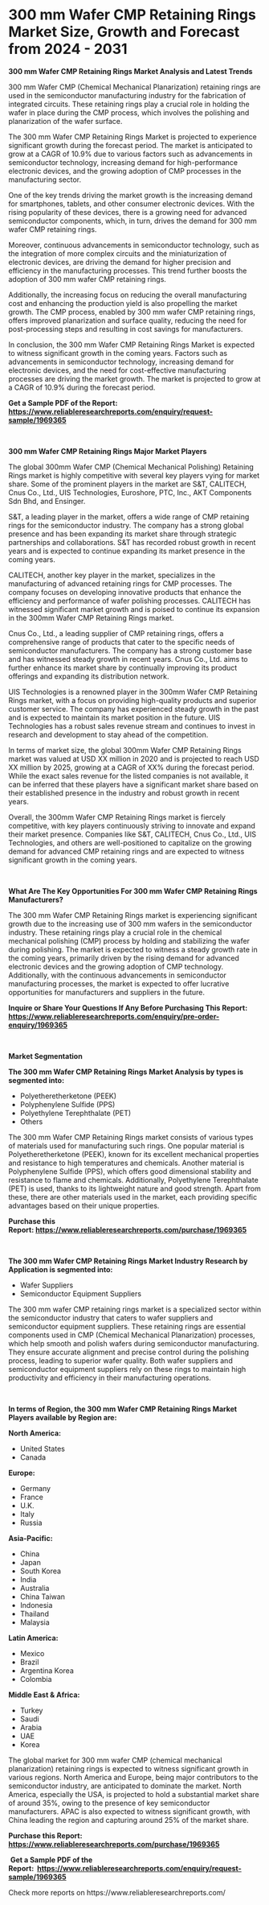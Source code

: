 <p><h1>300 mm Wafer CMP Retaining Rings Market Size, Growth and Forecast from 2024 - 2031</h1></p><p><strong>300 mm Wafer CMP Retaining Rings Market Analysis and Latest Trends</strong></p>
<p><p>300 mm Wafer CMP (Chemical Mechanical Planarization) retaining rings are used in the semiconductor manufacturing industry for the fabrication of integrated circuits. These retaining rings play a crucial role in holding the wafer in place during the CMP process, which involves the polishing and planarization of the wafer surface.</p><p>The 300 mm Wafer CMP Retaining Rings Market is projected to experience significant growth during the forecast period. The market is anticipated to grow at a CAGR of 10.9% due to various factors such as advancements in semiconductor technology, increasing demand for high-performance electronic devices, and the growing adoption of CMP processes in the manufacturing sector.</p><p>One of the key trends driving the market growth is the increasing demand for smartphones, tablets, and other consumer electronic devices. With the rising popularity of these devices, there is a growing need for advanced semiconductor components, which, in turn, drives the demand for 300 mm wafer CMP retaining rings.</p><p>Moreover, continuous advancements in semiconductor technology, such as the integration of more complex circuits and the miniaturization of electronic devices, are driving the demand for higher precision and efficiency in the manufacturing processes. This trend further boosts the adoption of 300 mm wafer CMP retaining rings.</p><p>Additionally, the increasing focus on reducing the overall manufacturing cost and enhancing the production yield is also propelling the market growth. The CMP process, enabled by 300 mm wafer CMP retaining rings, offers improved planarization and surface quality, reducing the need for post-processing steps and resulting in cost savings for manufacturers.</p><p>In conclusion, the 300 mm Wafer CMP Retaining Rings Market is expected to witness significant growth in the coming years. Factors such as advancements in semiconductor technology, increasing demand for electronic devices, and the need for cost-effective manufacturing processes are driving the market growth. The market is projected to grow at a CAGR of 10.9% during the forecast period.</p></p>
<p><strong>Get a Sample PDF of the Report:&nbsp; <a href="https://www.reliableresearchreports.com/enquiry/request-sample/1969365">https://www.reliableresearchreports.com/enquiry/request-sample/1969365</a></strong></p>
<p>&nbsp;</p>
<p><strong>300 mm Wafer CMP Retaining Rings Major Market Players</strong></p>
<p><p>The global 300mm Wafer CMP (Chemical Mechanical Polishing) Retaining Rings market is highly competitive with several key players vying for market share. Some of the prominent players in the market are S&T, CALITECH, Cnus Co., Ltd., UIS Technologies, Euroshore, PTC, Inc., AKT Components Sdn Bhd, and Ensinger.</p><p>S&T, a leading player in the market, offers a wide range of CMP retaining rings for the semiconductor industry. The company has a strong global presence and has been expanding its market share through strategic partnerships and collaborations. S&T has recorded robust growth in recent years and is expected to continue expanding its market presence in the coming years.</p><p>CALITECH, another key player in the market, specializes in the manufacturing of advanced retaining rings for CMP processes. The company focuses on developing innovative products that enhance the efficiency and performance of wafer polishing processes. CALITECH has witnessed significant market growth and is poised to continue its expansion in the 300mm Wafer CMP Retaining Rings market.</p><p>Cnus Co., Ltd., a leading supplier of CMP retaining rings, offers a comprehensive range of products that cater to the specific needs of semiconductor manufacturers. The company has a strong customer base and has witnessed steady growth in recent years. Cnus Co., Ltd. aims to further enhance its market share by continually improving its product offerings and expanding its distribution network.</p><p>UIS Technologies is a renowned player in the 300mm Wafer CMP Retaining Rings market, with a focus on providing high-quality products and superior customer service. The company has experienced steady growth in the past and is expected to maintain its market position in the future. UIS Technologies has a robust sales revenue stream and continues to invest in research and development to stay ahead of the competition.</p><p>In terms of market size, the global 300mm Wafer CMP Retaining Rings market was valued at USD XX million in 2020 and is projected to reach USD XX million by 2025, growing at a CAGR of XX% during the forecast period. While the exact sales revenue for the listed companies is not available, it can be inferred that these players have a significant market share based on their established presence in the industry and robust growth in recent years.</p><p>Overall, the 300mm Wafer CMP Retaining Rings market is fiercely competitive, with key players continuously striving to innovate and expand their market presence. Companies like S&T, CALITECH, Cnus Co., Ltd., UIS Technologies, and others are well-positioned to capitalize on the growing demand for advanced CMP retaining rings and are expected to witness significant growth in the coming years.</p></p>
<p>&nbsp;</p>
<p><strong>What Are The Key Opportunities For 300 mm Wafer CMP Retaining Rings Manufacturers?</strong></p>
<p><p>The 300 mm Wafer CMP Retaining Rings market is experiencing significant growth due to the increasing use of 300 mm wafers in the semiconductor industry. These retaining rings play a crucial role in the chemical mechanical polishing (CMP) process by holding and stabilizing the wafer during polishing. The market is expected to witness a steady growth rate in the coming years, primarily driven by the rising demand for advanced electronic devices and the growing adoption of CMP technology. Additionally, with the continuous advancements in semiconductor manufacturing processes, the market is expected to offer lucrative opportunities for manufacturers and suppliers in the future.</p></p>
<p><strong>Inquire or Share Your Questions If Any Before Purchasing This Report: <a href="https://www.reliableresearchreports.com/enquiry/pre-order-enquiry/1969365">https://www.reliableresearchreports.com/enquiry/pre-order-enquiry/1969365</a></strong></p>
<p>&nbsp;</p>
<p><strong>Market Segmentation</strong></p>
<p><strong>The 300 mm Wafer CMP Retaining Rings Market Analysis by types is segmented into:</strong></p>
<p><ul><li>Polyetheretherketone (PEEK)</li><li>Polyphenylene Sulfide (PPS)</li><li>Polyethylene Terephthalate (PET)</li><li>Others</li></ul></p>
<p><p>The 300 mm Wafer CMP Retaining Rings market consists of various types of materials used for manufacturing such rings. One popular material is Polyetheretherketone (PEEK), known for its excellent mechanical properties and resistance to high temperatures and chemicals. Another material is Polyphenylene Sulfide (PPS), which offers good dimensional stability and resistance to flame and chemicals. Additionally, Polyethylene Terephthalate (PET) is used, thanks to its lightweight nature and good strength. Apart from these, there are other materials used in the market, each providing specific advantages based on their unique properties.</p></p>
<p><strong>Purchase this Report:&nbsp;<a href="https://www.reliableresearchreports.com/purchase/1969365">https://www.reliableresearchreports.com/purchase/1969365</a></strong></p>
<p>&nbsp;</p>
<p><strong>The 300 mm Wafer CMP Retaining Rings Market Industry Research by Application is segmented into:</strong></p>
<p><ul><li>Wafer Suppliers</li><li>Semiconductor Equipment Suppliers</li></ul></p>
<p><p>The 300 mm wafer CMP retaining rings market is a specialized sector within the semiconductor industry that caters to wafer suppliers and semiconductor equipment suppliers. These retaining rings are essential components used in CMP (Chemical Mechanical Planarization) processes, which help smooth and polish wafers during semiconductor manufacturing. They ensure accurate alignment and precise control during the polishing process, leading to superior wafer quality. Both wafer suppliers and semiconductor equipment suppliers rely on these rings to maintain high productivity and efficiency in their manufacturing operations.</p></p>
<p>&nbsp;</p>
<p><strong>In terms of Region, the 300 mm Wafer CMP Retaining Rings Market Players available by Region are:</strong></p>
<p>
    <p> <strong> North America: </strong>
        <ul>
            <li>United States</li>
            <li>Canada</li>
        </ul>
        </p> 
    <p> <strong> Europe: </strong>
        <ul>
            <li>Germany</li>
            <li>France</li>
            <li>U.K.</li>
            <li>Italy</li>
            <li>Russia</li>
        </ul>
        </p> 
    <p> <strong> Asia-Pacific: </strong>
        <ul>
            <li>China</li>
            <li>Japan</li>
            <li>South Korea</li>
            <li>India</li>
            <li>Australia</li>
            <li>China Taiwan</li>
            <li>Indonesia</li>
            <li>Thailand</li>
            <li>Malaysia</li>
        </ul>
        </p> 
    <p> <strong> Latin America: </strong>
        <ul>
            <li>Mexico</li>
            <li>Brazil</li>
            <li>Argentina Korea</li>
            <li>Colombia</li>
        </ul>
        </p> 
    <p> <strong> Middle East & Africa: </strong>
        <ul>
            <li>Turkey</li>
            <li>Saudi</li>
            <li>Arabia</li>
            <li>UAE</li>
            <li>Korea</li>
        </ul>
    </p>
    </p>
<p><p>The global market for 300 mm wafer CMP (chemical mechanical planarization) retaining rings is expected to witness significant growth in various regions. North America and Europe, being major contributors to the semiconductor industry, are anticipated to dominate the market. North America, especially the USA, is projected to hold a substantial market share of around 35%, owing to the presence of key semiconductor manufacturers. APAC is also expected to witness significant growth, with China leading the region and capturing around 25% of the market share.</p></p>
<p><strong>Purchase this Report: <a href="https://www.reliableresearchreports.com/purchase/1969365">https://www.reliableresearchreports.com/purchase/1969365</a></strong></p>
<p>&nbsp;<strong>Get a Sample PDF of the Report:&nbsp;&nbsp;<a href="https://www.reliableresearchreports.com/enquiry/request-sample/1969365">https://www.reliableresearchreports.com/enquiry/request-sample/1969365</a></strong></p>
<p><strong></strong></p>
<p>Check more reports on https://www.reliableresearchreports.com/</p>